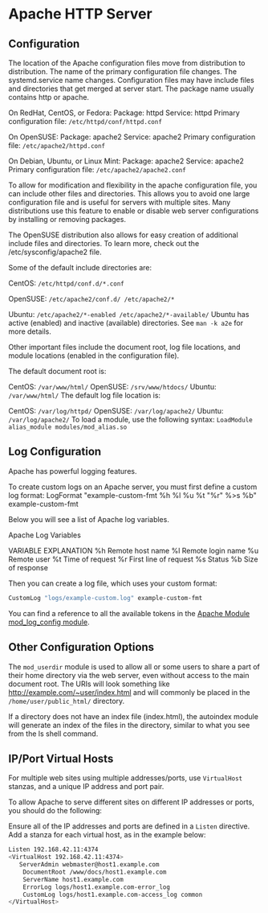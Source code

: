 # Apache HTTP Server

## Configuration

The location of the Apache configuration files move from distribution to distribution. The name of the primary configuration file changes. The systemd.service name changes. Configuration files may have include files and directories that get merged at server start. The package name usually contains http or apache.

On RedHat, CentOS, or Fedora:
Package: httpd
Service: httpd
Primary configuration file: `/etc/httpd/conf/httpd.conf`

On OpenSUSE:
Package: apache2
Service: apache2
Primary configuration file: `/etc/apache2/httpd.conf`

On Debian, Ubuntu, or Linux Mint:
Package: apache2
Service: apache2
Primary configuration file: `/etc/apache2/apache2.conf`

To allow for modification and flexibility in the apache configuration file, you can include other files and directories. This allows you to avoid one large configuration file and is useful for servers with multiple sites. Many distributions use this feature to enable or disable web server configurations by installing or removing packages.

The OpenSUSE distribution also allows for easy creation of additional include files and directories. To learn more, check out the /etc/sysconfig/apache2 file.

Some of the default include directories are:

CentOS:
`/etc/httpd/conf.d/*.conf`

OpenSUSE:
`/etc/apache2/conf.d/
/etc/apache2/*`

Ubuntu:
`/etc/apache2/*-enabled
/etc/apache2/*-available/`
Ubuntu has active (enabled) and inactive (available) directories. See `man -k a2e` for more details.

Other important files include the document root, log file locations, and module locations (enabled in the configuration file).

The default document root is:

CentOS:
`/var/www/html/`
OpenSUSE:
`/srv/www/htdocs/`
Ubuntu:
`/var/www/html/`
The default log file location is:

CentOS:
`/var/log/httpd/`
OpenSUSE:
`/var/log/apache2/`
Ubuntu:
`/var/log/apache2/`
To load a module, use the following syntax:
`LoadModule alias_module modules/mod_alias.so`

## Log Configuration

Apache has powerful logging features.

To create custom logs on an Apache server, you must first define a custom log format:
LogFormat "example-custom-fmt %h %l %u %t "%r" %>s %b" example-custom-fmt

Below you will see a list of Apache log variables.

Apache Log Variables

VARIABLE EXPLANATION
%h Remote host name
%l Remote login name
​%u Remote user
%t ​Time of request
%r First line of request
​%s Status
%b Size of response

Then you can create a log file, which uses your custom format:

```bash
CustomLog "logs/example-custom.log" example-custom-fmt
```

You can find a reference to all the available tokens in the [Apache Module mod_log_config module](http://httpd.apache.org/docs/2.2/mod/mod_log_config.html#formats).

## Other Configuration Options

The `mod_userdir` module is used to allow all or some users to share a part of their home directory via the web server, even without access to the main document root. The URIs will look something like <http://example.com/~user/index.html> and will commonly be placed in the `/home/user/public_html/` directory.

If a directory does not have an index file (index.html), the autoindex module will generate an index of the files in the directory, similar to what you see from the ls shell command.

## IP/Port Virtual Hosts

For multiple web sites using multiple addresses/ports, use `VirtualHost` stanzas, and a unique IP address and port pair.

To allow Apache to serve different sites on different IP addresses or ports, you should do the following:

Ensure all of the IP addresses and ports are defined in a `Listen` directive.
Add a stanza for each virtual host, as in the example below:

```bash
Listen 192.168.42.11:4374
<VirtualHost 192.168.42.11:4374>
   ServerAdmin webmaster@host1.example.com
    DocumentRoot /www/docs/host1.example.com
    ServerName host1.example.com
    ErrorLog logs/host1.example.com-error_log
    CustomLog logs/host1.example.com-access_log common
</VirtualHost>
```
